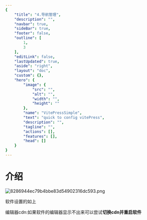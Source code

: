 ```yaml
---
{
    "title": "4.导航管理",
    "description": "",
    "navbar": true,
    "sideBar": true,
    "footer": false,
    "outline": [
        1,
        3
    ],
    "editLink": false,
    "lastUpdated": true,
    "aside": "right",
    "layout": "doc",
    "custom": {},
    "hero": {
        "image": {
            "src": "",
            "alt": "",
            "width": "",
            "height": ""
        },
        "name": "VitePressSimple",
        "text": "quick to config vitePress",
        "description": "",
        "tagline": "",
        "actions": [],
        "features": [],
        "head": []
    }
}
---
```


# 介绍

![8286944ec79b4bbe83d54902316dc593.png](/vpstatic/images/20240415/8286944e-c79b-4bbe-83d5-4902316dc593.png)

软件设置的如上

编辑器cdn:如果软件的编辑器显示不出来可以尝试**切换cdn并重启软件**
